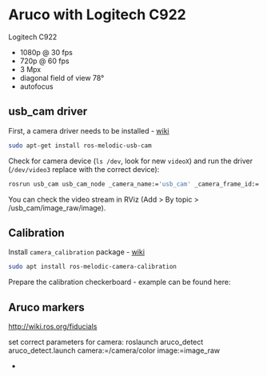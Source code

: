 # Aruco with Logitech C922

Logitech C922 

- 1080p @ 30 fps
- 720p @ 60 fps
- 3 Mpx
- diagonal field of view 78°
- autofocus

## usb_cam driver
First, a camera driver needs to be installed - [wiki](https://github.com/NVlabs/Deep_Object_Pose/blob/master/doc/camera_tutorial.md)

```bash
sudo apt-get install ros-melodic-usb-cam
```

Check for camera device (`ls /dev`, look for new `videoX`) and run the driver (`/dev/video3` replace with the correct device):
```bash
rosrun usb_cam usb_cam_node _camera_name:='usb_cam' _camera_frame_id:='usb_cam' _video_device:='/dev/video3' _image_width:=1920 _image_height:=1080
```

You can check the video stream in RViz (Add > By topic > /usb_cam/image_raw/image).


## Calibration

Install  `camera_calibration` package - [wiki](http://wiki.ros.org/camera_calibration/Tutorials/MonocularCalibration) 

```bash
sudo apt install ros-melodic-camera-calibration
```
Prepare the calibration checkerboard - example can be found here: 





## Aruco markers

http://wiki.ros.org/fiducials

set correct parameters for camera:
roslaunch aruco_detect aruco_detect.launch camera:=/camera/color image:=image_raw

- 
